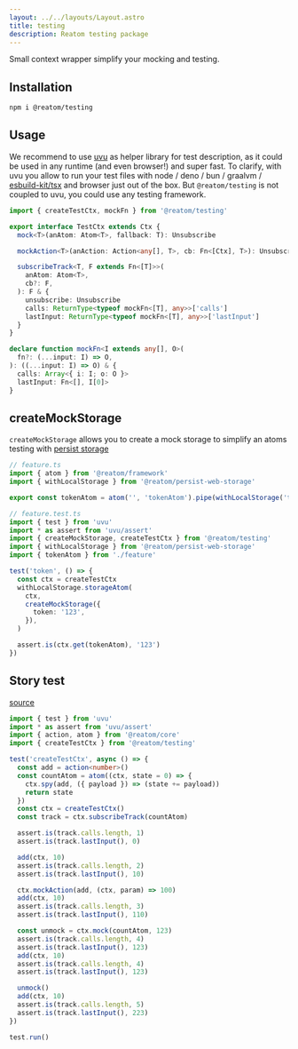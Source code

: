 ```yaml
---
layout: ../../layouts/Layout.astro
title: testing
description: Reatom testing package
---
```


Small context wrapper simplify your mocking and testing.

## Installation

```sh
npm i @reatom/testing
```

## Usage

We recommend to use [uvu](https://github.com/lukeed/uvu) as helper library for test description, as it could be used in any runtime (and even browser!) and super fast. To clarify, with uvu you allow to run your test files with node / deno / bun / graalvm / [esbuild-kit/tsx](https://github.com/esbuild-kit/tsx) and browser just out of the box. But `@reatom/testing` is not coupled to uvu, you could use any testing framework.

```ts
import { createTestCtx, mockFn } from '@reatom/testing'
```

```ts
export interface TestCtx extends Ctx {
  mock<T>(anAtom: Atom<T>, fallback: T): Unsubscribe

  mockAction<T>(anAction: Action<any[], T>, cb: Fn<[Ctx], T>): Unsubscribe

  subscribeTrack<T, F extends Fn<[T]>>(
    anAtom: Atom<T>,
    cb?: F,
  ): F & {
    unsubscribe: Unsubscribe
    calls: ReturnType<typeof mockFn<[T], any>>['calls']
    lastInput: ReturnType<typeof mockFn<[T], any>>['lastInput']
  }
}

declare function mockFn<I extends any[], O>(
  fn?: (...input: I) => O,
): ((...input: I) => O) & {
  calls: Array<{ i: I; o: O }>
  lastInput: Fn<[], I[0]>
}
```

## createMockStorage

`createMockStorage` allows you to create a mock storage to simplify an atoms testing with [persist storage](/packages/persist)

```ts
// feature.ts
import { atom } from '@reatom/framework'
import { withLocalStorage } from '@reatom/persist-web-storage'

export const tokenAtom = atom('', 'tokenAtom').pipe(withLocalStorage('token'))
```

```ts
// feature.test.ts
import { test } from 'uvu'
import * as assert from 'uvu/assert'
import { createMockStorage, createTestCtx } from '@reatom/testing'
import { withLocalStorage } from '@reatom/persist-web-storage'
import { tokenAtom } from './feature'

test('token', () => {
  const ctx = createTestCtx
  withLocalStorage.storageAtom(
    ctx,
    createMockStorage({
      token: '123',
    }),
  )

  assert.is(ctx.get(tokenAtom), '123')
})
```

## Story test

[source](https://github.com/artalar/reatom/blob/v3/packages/testing/src/index.story.test.ts)

```ts
import { test } from 'uvu'
import * as assert from 'uvu/assert'
import { action, atom } from '@reatom/core'
import { createTestCtx } from '@reatom/testing'

test('createTestCtx', async () => {
  const add = action<number>()
  const countAtom = atom((ctx, state = 0) => {
    ctx.spy(add, ({ payload }) => (state += payload))
    return state
  })
  const ctx = createTestCtx()
  const track = ctx.subscribeTrack(countAtom)

  assert.is(track.calls.length, 1)
  assert.is(track.lastInput(), 0)

  add(ctx, 10)
  assert.is(track.calls.length, 2)
  assert.is(track.lastInput(), 10)

  ctx.mockAction(add, (ctx, param) => 100)
  add(ctx, 10)
  assert.is(track.calls.length, 3)
  assert.is(track.lastInput(), 110)

  const unmock = ctx.mock(countAtom, 123)
  assert.is(track.calls.length, 4)
  assert.is(track.lastInput(), 123)
  add(ctx, 10)
  assert.is(track.calls.length, 4)
  assert.is(track.lastInput(), 123)

  unmock()
  add(ctx, 10)
  assert.is(track.calls.length, 5)
  assert.is(track.lastInput(), 223)
})

test.run()
```
